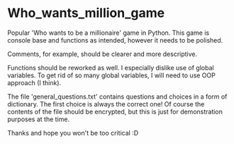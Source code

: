 # Who_wants_million_game

Popular 'Who wants to be a millionaire' game in Python. This game is console base and functions as intended, however it needs to be polished.

Comments, for example, should be clearer and more descriptive.

Functions should be reworked as well. I especially dislike use of global variables.
To get rid of so many global variables, I will need to use OOP approach (I think).

The file 'general_questions.txt' contains questions and choices in a form of dictionary. The first choice is always the correct one!
Of course the contents of the file should be encrypted, but this is just for demonstration purposes at the time.

Thanks and hope you won't be too critical :D
